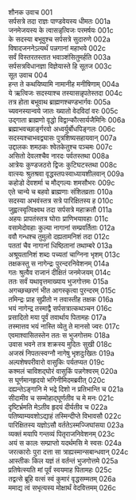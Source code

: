  शौनक उवाच	001  
 सर्पसत्रे तदा राज्ञः पाण्डवेयस्य धीमतः	001a  
 जनमेजयस्य के त्वासन्नृत्विजः परमर्षयः	001c  
 के सदस्या बभूवुश्च सर्पसत्रे सुदारुणे	002a  
 विषादजननेऽत्यर्थं पन्नगानां महाभये	002c  
 सर्वं विस्तरतस्तात भवाञ्शंसितुमर्हति	003a  
 सर्पसत्रविधानज्ञा विज्ञेयास्ते हि सूतज	003c  
 सूत उवाच	004  
 हन्त ते कथयिष्यामि नामानीह मनीषिणाम्	004a  
 ये ऋत्विजः सदस्याश्च तस्यासन्नृपतेस्तदा	004c  
 तत्र होता बभूवाथ ब्राह्मणश्चण्डभार्गवः	005a  
 च्यवनस्यान्वये जातः ख्यातो वेदविदां वरः	005c  
 उद्गाता ब्राह्मणो वृद्धो विद्वान्कौत्सार्यजैमिनिः	006a  
 ब्रह्माभवच्छार्ङ्गरवो अध्वर्युर्बोधपिङ्गलः	006c  
 सदस्यश्चाभवद्व्यासः पुत्रशिष्यसहायवान्	007a  
 उद्दालकः शमठकः श्वेतकेतुश्च पञ्चमः	007c  
 असितो देवलश्चैव नारदः पर्वतस्तथा	008a  
 आत्रेयः कुण्डजठरो द्विजः कुटिघटस्तथा	008c  
 वात्स्यः श्रुतश्रवा वृद्धस्तपःस्वाध्यायशीलवान्	009a  
 कहोडो देवशर्मा च मौद्गल्यः शमसौभरः	009c  
 एते चान्ये च बहवो ब्राह्मणाः संशितव्रताः	010a  
 सदस्या अभवंस्तत्र सत्रे पारिक्षितस्य ह	010c  
 जुह्वत्स्वृत्विक्ष्वथ तदा सर्पसत्रे महाक्रतौ	011a  
 अहयः प्रापतंस्तत्र घोराः प्राणिभयावहाः	011c  
 वसामेदोवहाः कुल्या नागानां सम्प्रवर्तिताः	012a  
 ववौ गन्धश्च तुमुलो दह्यतामनिशं तदा	012c  
 पततां चैव नागानां धिष्ठितानां तथाम्बरे	013a  
 अश्रूयतानिशं शब्दः पच्यतां चाग्निना भृशम्	013c  
 तक्षकस्तु स नागेन्द्रः पुरन्दरनिवेशनम्	014a   
 गतः श्रुत्वैव राजानं दीक्षितं जनमेजयम्	014c  
 ततः सर्वं यथावृत्तमाख्याय भुजगोत्तमः	015a  
 अगच्छच्छरणं भीत आगस्कृत्वा पुरन्दरम्	015c  
 तमिन्द्रः प्राह सुप्रीतो न तवास्तीह तक्षक	016a  
 भयं नागेन्द्र तस्माद्वै सर्पसत्रात्कथञ्चन	016c  
 प्रसादितो मया पूर्वं तवार्थाय पितामहः	017a  
 तस्मात्तव भयं नास्ति व्येतु ते मानसो ज्वरः	017c  
 एवमाश्वासितस्तेन ततः स भुजगोत्तमः	018a  
 उवास भवने तत्र शक्रस्य मुदितः सुखी	018c  
 अजस्रं निपतत्स्वग्नौ नागेषु भृशदुःखितः	019a  
 अल्पशेषपरीवारो वासुकिः पर्यतप्यत	019c  
 कश्मलं चाविशद्घोरं वासुकिं पन्नगेश्वरम्	020a  
 स घूर्णमानहृदयो भगिनीमिदमब्रवीत्	020c  
 दह्यन्तेऽङ्गानि मे भद्रे दिशो न प्रतिभान्ति च	021a  
 सीदामीव च सम्मोहाद्घूर्णतीव च मे मनः	021c  
 दृष्टिर्भ्रमति मेऽतीव हृदयं दीर्यतीव च	022a  
 पतिष्याम्यवशोऽद्याहं तस्मिन्दीप्ते विभावसौ	022c  
 पारिक्षितस्य यज्ञोऽसौ वर्ततेऽस्मज्जिघांसया	023a  
 व्यक्तं मयापि गन्तव्यं पितृराजनिवेशनम्	023c  
 अयं स कालः सम्प्राप्तो यदर्थमसि मे स्वसः	024a  
 जरत्कारोः पुरा दत्ता सा त्राह्यस्मान्सबान्धवान्	024c  
 आस्तीकः किल यज्ञं तं वर्तन्तं भुजगोत्तमे	025a  
 प्रतिषेत्स्यति मां पूर्वं स्वयमाह पितामहः	025c  
 तद्वत्से ब्रूहि वत्सं स्वं कुमारं वृद्धसम्मतम्	026a  
 ममाद्य त्वं सभृत्यस्य मोक्षार्थं वेदवित्तमम् 	026c  
